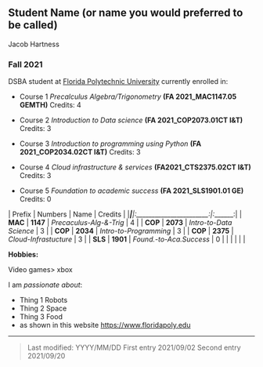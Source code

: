 ## Student Name (or name you would preferred to be called)
Jacob Hartness
### Fall 2021

DSBA student at [Florida Polytechnic University](https://www.floridapoly.edu) currently enrolled in: 

- Course 1
_Precalculus Algebra/Trigonometry_ **(FA 2021_MAC1147.05 GEMTH)**
Credits: 4

- Course 2
_Introduction to Data science_ **(FA 2021_COP2073.01CT I&T)**
Credits: 3

- Course 3
_Introduction to programming using Python_ **(FA 2021_COP2034.02CT I&T)**
Credits: 3

- Course 4
_Cloud infrastructure & services_ **(FA2021_CTS2375.02CT I&T)**
Credits: 3

- Course 5
_Foundation to academic success_ **(FA 2021_SLS1901.01 GE)**
Credits: 0

| Prefix  | Numbers  | Name                    | Credits |
|_________|__________|:_______________________:|:_______:|
| **MAC** | **1147** | _Precaculus-Alg-&-Trig_ | 4       |
| **COP** | **2073** | _Intro-to-Data Science_ | 3       |
| **COP** | **2034** | _Intro-to-Programming_  | 3       |
| **COP** | **2375** | _Cloud-Infrastucture_   | 3       |
| **SLS** | **1901** | _Found.-to-Aca.Success_ | 0       |
|         |          |                         |         |

**Hobbies:**

Video games> xbox

I am _passionate about_: 

- Thing 1
Robots
- Thing 2
Space
- Thing 3
Food
- as shown in this website <https://www.floridapoly.edu>

***

> Last modified: YYYY/MM/DD
>First entry
2021/09/02
>Second entry
2021/09/20


